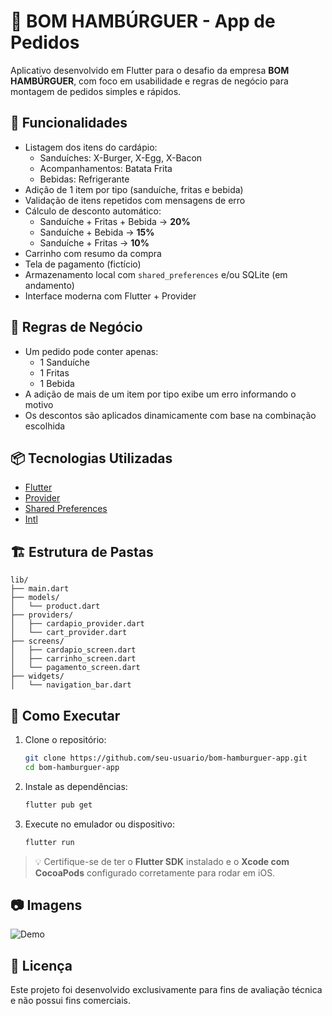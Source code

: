 # 🍔 BOM HAMBÚRGUER - App de Pedidos

Aplicativo desenvolvido em Flutter para o desafio da empresa **BOM HAMBÚRGUER**, com foco em usabilidade e regras de negócio para montagem de pedidos simples e rápidos.

## 📱 Funcionalidades

- Listagem dos itens do cardápio:
  - Sanduíches: X-Burger, X-Egg, X-Bacon
  - Acompanhamentos: Batata Frita
  - Bebidas: Refrigerante
- Adição de 1 item por tipo (sanduíche, fritas e bebida)
- Validação de itens repetidos com mensagens de erro
- Cálculo de desconto automático:
  - Sanduíche + Fritas + Bebida → **20%**
  - Sanduíche + Bebida → **15%**
  - Sanduíche + Fritas → **10%**
- Carrinho com resumo da compra
- Tela de pagamento (fictício)
- Armazenamento local com `shared_preferences` e/ou SQLite (em andamento)
- Interface moderna com Flutter + Provider

## 🧠 Regras de Negócio

- Um pedido pode conter apenas:
  - 1 Sanduíche
  - 1 Fritas
  - 1 Bebida
- A adição de mais de um item por tipo exibe um erro informando o motivo
- Os descontos são aplicados dinamicamente com base na combinação escolhida

## 📦 Tecnologias Utilizadas

- [Flutter](https://flutter.dev)
- [Provider](https://pub.dev/packages/provider)
- [Shared Preferences](https://pub.dev/packages/shared_preferences)
- [Intl](https://pub.dev/packages/intl)

## 🏗️ Estrutura de Pastas

```
lib/
├── main.dart
├── models/
│   └── product.dart
├── providers/
│   ├── cardapio_provider.dart
│   └── cart_provider.dart
├── screens/
│   ├── cardapio_screen.dart
│   ├── carrinho_screen.dart
│   └── pagamento_screen.dart
├── widgets/
│   └── navigation_bar.dart
```

## 🚀 Como Executar

1. Clone o repositório:
   ```bash
   git clone https://github.com/seu-usuario/bom-hamburguer-app.git
   cd bom-hamburguer-app
   ```

2. Instale as dependências:
   ```bash
   flutter pub get
   ```

3. Execute no emulador ou dispositivo:
   ```bash
   flutter run
   ```

> 💡 Certifique-se de ter o **Flutter SDK** instalado e o **Xcode com CocoaPods** configurado corretamente para rodar em iOS.

## 📷 Imagens

![Demo](assets/demo.gif)

## 📁 Licença

Este projeto foi desenvolvido exclusivamente para fins de avaliação técnica e não possui fins comerciais.
